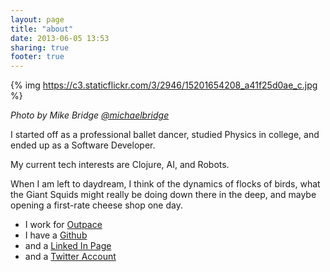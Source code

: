 ```yaml
---
layout: page
title: "about"
date: 2013-06-05 13:53
sharing: true
footer: true
---
```


{% img https://c3.staticflickr.com/3/2946/15201654208_a41f25d0ae_c.jpg %}

_Photo by Mike Bridge [@michaelbridge](https://twitter.com/michaelbridge)_

I started off as a professional ballet dancer, studied Physics in college, and ended up as a Software Developer.

My current tech interests are Clojure, AI, and Robots.

When I am left to daydream, I think of the dynamics of flocks of birds, what the Giant Squids might really be doing down there in the deep, and maybe opening a first-rate cheese shop one day.


* I work for [Outpace](http://www.outpace.com/)
* I have a [Github](https://github.com/gigasquid)
* and a [Linked In Page](http://www.linkedin.com/in/carinmeier)
* and a [Twitter Account](http://twitter.com/#!/gigasquid)

